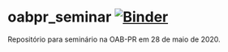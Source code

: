 # oabpr_seminar [![Binder](https://mybinder.org/badge_logo.svg)](https://mybinder.org/v2/gh/aassumpcao/oabpr_seminar/master?filepath=index.pynb)
Repositório para seminário na OAB-PR em 28 de maio de 2020.
